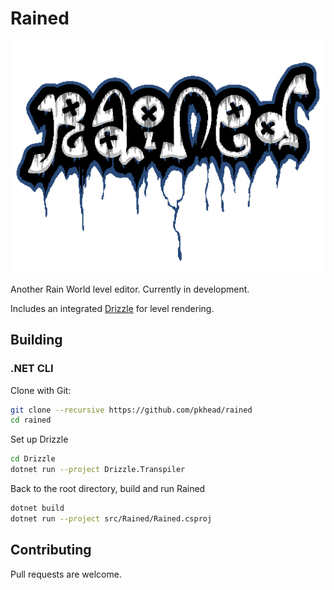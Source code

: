 # Rained
![Fancy Logoe](rained-logo.png)

Another Rain World level editor. Currently in development.

Includes an integrated [Drizzle](https://github.com/SlimeCubed/Drizzle/tree/community) for level rendering.

## Building
### .NET CLI
Clone with Git:
```bash
git clone --recursive https://github.com/pkhead/rained
cd rained
```

Set up Drizzle
```bash
cd Drizzle
dotnet run --project Drizzle.Transpiler
```

Back to the root directory, build and run Rained
```bash
dotnet build
dotnet run --project src/Rained/Rained.csproj
```

## Contributing
Pull requests are welcome.